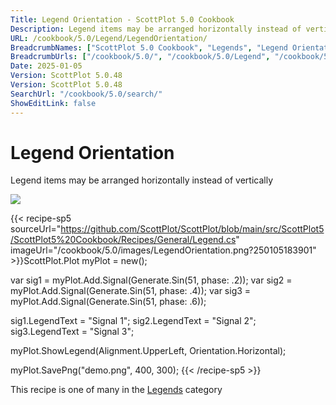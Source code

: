 ```yaml
---
Title: Legend Orientation - ScottPlot 5.0 Cookbook
Description: Legend items may be arranged horizontally instead of vertically
URL: /cookbook/5.0/Legend/LegendOrientation/
BreadcrumbNames: ["ScottPlot 5.0 Cookbook", "Legends", "Legend Orientation"]
BreadcrumbUrls: ["/cookbook/5.0/", "/cookbook/5.0/Legend", "/cookbook/5.0/Legend/LegendOrientation"]
Date: 2025-01-05
Version: ScottPlot 5.0.48
Version: ScottPlot 5.0.48
SearchUrl: "/cookbook/5.0/search/"
ShowEditLink: false
---
```



<div class='d-flex align-items-center mt-5'>
<h1 class='me-2 text-dark my-0 border-0'>Legend Orientation</h1>
</div>

Legend items may be arranged horizontally instead of vertically

[![](/cookbook/5.0/images/LegendOrientation.png?250105183901)](/cookbook/5.0/images/LegendOrientation.png?250105183901)

{{< recipe-sp5 sourceUrl="https://github.com/ScottPlot/ScottPlot/blob/main/src/ScottPlot5/ScottPlot5%20Cookbook/Recipes/General/Legend.cs" imageUrl="/cookbook/5.0/images/LegendOrientation.png?250105183901" >}}ScottPlot.Plot myPlot = new();

var sig1 = myPlot.Add.Signal(Generate.Sin(51, phase: .2));
var sig2 = myPlot.Add.Signal(Generate.Sin(51, phase: .4));
var sig3 = myPlot.Add.Signal(Generate.Sin(51, phase: .6));

sig1.LegendText = "Signal 1";
sig2.LegendText = "Signal 2";
sig3.LegendText = "Signal 3";

myPlot.ShowLegend(Alignment.UpperLeft, Orientation.Horizontal);

myPlot.SavePng("demo.png", 400, 300);
{{< /recipe-sp5 >}}

<div class='my-5 text-center'>This recipe is one of many in the <a href='/cookbook/5.0/Legend'>Legends</a> category</div>



